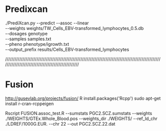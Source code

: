 # Predixcan 

./PrediXcan.py --predict --assoc --linear \
               --weights weights/TW_Cells_EBV-transformed_lymphocytes_0.5.db \
               --dosages genotype \
               --samples samples.txt \
               --pheno phenotype/igrowth.txt \
               --output_prefix results/Cells_EBV-transformed_lymphocytes 
               

//////////////////////////////////////////////////////////////////////////////////////////////////////////////////////////////////////////////////
# Fusion

http://gusevlab.org/projects/fusion/
R
install.packages('Rcpp')
sudo apt-get install r-cran-rcppeigen


Rscript FUSION.assoc_test.R --sumstats PGC2.SCZ.sumstats --weights ./WEIGHTS/GTEx.Whole_Blood.pos --weights_dir ./WEIGHTS/ --ref_ld_chr ./LDREF/1000G.EUR. --chr 22 --out PGC2.SCZ.22.dat


